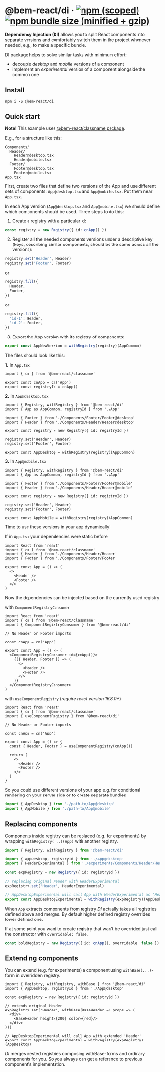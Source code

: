 # @bem-react/di &middot; [![npm (scoped)](https://img.shields.io/npm/v/@bem-react/di.svg)](https://www.npmjs.com/package/@bem-react/di) [![npm bundle size (minified + gzip)](https://img.shields.io/bundlephobia/minzip/@bem-react/di.svg)](https://bundlephobia.com/result?p=@bem-react/di)

**Dependency Injection (DI)** allows you to split React components into separate versions and comfortably switch them in the project whenever needed, e.g., to make a specific bundle.

DI package helps to solve similar tasks with minimum effort:

- decouple _desktop_ and _mobile_ versions of a component
- implement an _experimental_ version of a component alongside the common one

## Install

```
npm i -S @bem-react/di
```

## Quick start

**Note!** This example uses [@bem-react/classname package](https://github.com/bem/bem-react/tree/master/packages/classname).

E.g., for a structure like this:

```
Components/
  Header/
    Header@desktop.tsx
    Header@mobile.tsx
  Footer/
    Footer@desktop.tsx
    Footer@mobile.tsx
App.tsx
```

First, create two files that define two versions of the App and use different sets of components: `App@desktop.tsx` and `App@mobile.tsx`. Put them near `App.tsx`.

In each App version (`App@desktop.tsx` and `App@mobile.tsx`) we should define which components should be used.
Three steps to do this:

1. Create a registry with a particular id:

```ts
const registry = new Registry({ id: cnApp() })
```

2. Register all the needed components versions under a descriptive key (keys, describing similar components, should be the same across all the versions):

```ts
registry.set('Header', Header)
registry.set('Footer', Footer)
```

or

```ts
registry.fill({
  Header,
  Footer,
})
```

or

```ts
registry.fill({
  'id-1': Header,
  'id-2': Footer,
})
```

3. Export the App version with its registry of components:

```ts
export const AppNewVersion = withRegistry(registry)(AppCommon)
```

The files should look like this:

**1.** In `App.tsx`

```tsx
import { cn } from '@bem-react/classname'

export const cnApp = cn('App')
export const registryId = cnApp()
```

**2.** In `App@desktop.tsx`

```tsx
import { Registry, withRegistry } from '@bem-react/di'
import { App as AppCommon, registryId } from './App'

import { Footer } from './Components/Footer/Footer@desktop'
import { Header } from './Components/Header/Header@desktop'

export const registry = new Registry({ id: registryId })

registry.set('Header', Header)
registry.set('Footer', Footer)

export const AppDesktop = withRegistry(registry)(AppCommon)
```

**3.** In `App@mobile.tsx`

```tsx
import { Registry, withRegistry } from '@bem-react/di'
import { App as AppCommon, registryId } from './App'

import { Footer } from './Components/Footer/Footer@mobile'
import { Header } from './Components/Header/Header@mobile'

export const registry = new Registry({ id: registryId })

registry.set('Header', Header)
registry.set('Footer', Footer)

export const AppMobile = withRegistry(registry)(AppCommon)
```

Time to use these versions in your app dynamically!

If in `App.tsx` your dependencies were static before

```tsx
import React from 'react'
import { cn } from '@bem-react/classname'
import { Header } from './Components/Header/Header'
import { Footer } from './Components/Footer/Footer'

export const App = () => (
  <>
    <Header />
    <Footer />
  </>
)
```

Now the dependencies can be injected based on the currently used registry

with `ComponentRegistryConsumer`

```tsx
import React from 'react'
import { cn } from '@bem-react/classname'
import { ComponentRegistryConsumer } from '@bem-react/di'

// No Header or Footer imports

const cnApp = cn('App')

export const App = () => (
  <ComponentRegistryConsumer id={cnApp()}>
    {({ Header, Footer }) => (
      <>
        <Header />
        <Footer />
      </>
    )}
  </ComponentRegistryConsumer>
)
```

with `useComponentRegistry` (_require react version 16.8.0+_)

```tsx
import React from 'react'
import { cn } from '@bem-react/classname'
import { useComponentRegistry } from '@bem-react/di'

// No Header or Footer imports

const cnApp = cn('App')

export const App = () => {
  const { Header, Footer } = useComponentRegistry(cnApp())

  return (
    <>
      <Header />
      <Footer />
    </>
  )
}
```

So you could use different versions of your app e.g. for conditional rendering on your server side or to create separate bundles

```ts
import { AppDesktop } from './path-to/App@desktop'
import { AppMobile } from './path-to/App@mobile'
```

## Replacing components

Components inside registry can be replaced (e.g. for experiments) by wrapping `withRegistry(...)(App)` with another registry.

```ts
import { Registry, withRegistry } from '@bem-react/di'

import { AppDesktop, registryId } from './App@desktop'
import { HeaderExperimental } from './experiments/Components/Header/Header'

const expRegistry = new Registry({ id: registryId })

// replacing original Header with HeaderExperimental
expRegistry.set('Header', HeaderExperimental)

// AppDesktopExperimental will call App with HeaderExperimental as 'Header'
export const AppDesktopExperimental = withRegistry(expRegistry)(AppDesktop)
```

When `App` extracts components from registry _DI_ actually takes all registries defined above and merges. By default higher defined registry overrides lower defined one.

If at some point you want to create registry that wan't be overrided just call the constructor with `overridable: false`.

```ts
const boldRegistry = new Registry({ id: cnApp(), overridable: false })
```

## Extending components

You can extend (e.g. for experiments) a component using `withBase(...)`-form in overridden registry.

```tsx
import { Registry, withRegistry, withBase } from '@bem-react/di'
import { AppDesktop, registryId } from './App@desktop'

const expRegistry = new Registry({ id: registryId })

// extends original Header
expRegistry.set('Header', withBase(BaseHeader => props => (
  <div>
    <BaseHeader height={200} color={red}/>
  </div>
)))

// AppDesktopExperimental will call App with extended 'Header'
export const AppDesktopExperimental = withRegistry(expRegistry)(AppDesktop)
```

_DI_ merges nested registries composing withBase-forms and ordinary components for you. So you always can get a reference to previous component's implementation.